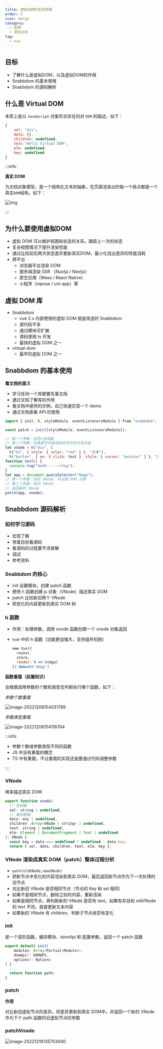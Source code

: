 ```yaml
---
title: 虚拟DOM的实现原理
order: 3
icon: merge
category:
  - 前端
  - 源码分析
tag:
  - vue	
---
```


## 目标

* 了解什么是虚拟DOM，以及虚拟DOM的作用
* Snabbdom 的基本使用
* Snabbdom 的源码解析

## 什么是 Virtual DOM

本质上是以 `JavaScript` 对象形式存在的对 `DOM` 的描述，如下：

```js
{
	sel: "div"，
	data: {},
	children: undefined,
	text:"Hello Virtual DOM",
	elm: undefined,
	key: undefined
}
```

:::info

**真实 DOM**

为文档对象模型，是一个结构化文本的抽象，在页面渲染出的每一个结点都是一个真实`DOM`结构，如下：

![img](https://camo.githubusercontent.com/02f62eb8d436564e96046444e697147b772e6569ae8569cb3143efb434e6bd20/68747470733a2f2f7374617469632e7675652d6a732e636f6d2f66633762613864302d643330322d313165622d383566362d3666616337376330633962332e706e67)

:::

## 为什么要使用虚拟DOM

* 虚拟 DOM 可以维护视图和状态的关系，跟踪上一次的状态
* 复杂视图情况下提升渲染性能
* 通过比较前后两次状态差异更新真实DOM，最小化找出差异的性能消耗
* 跨平台
  * 浏览器平台渲染 DOM
  * 服务端渲染 SSR （Nuxtjs / Nextjs）
  * 原生应用（Weex / React Native）
  * 小程序（mpvue / uni-app）等

## 虚拟 DOM 库

* Snabbdom
  * vue 2.x 内部使用的虚拟 DOM 就是改造的 Snabbdom
  * 源代码不多
  * 通过模块可扩展
  * 源码使用 ts 开发
  * 最快的虚拟 DOM 之一
* virtual-dom
  * 最早的虚拟 DOM 之一

## Snabbdom 的基本使用

**看文档的意义**

* 学习任何一个库都要先看文档
* 通过文档了解库的作用
* 看文档中提供的示例，自己快速实现一个 demo
* 通过文档查看 API 的使用

```js
import { init, h, styleModule, eventListenersModule } from "snabbdom";

const patch = init([styleModule, eventListenersModule]);

// 第一个参数：标签+选择器
// 第二个参数：如果是字符串就是标签中的文本内容
let vnode = h("div", [
  h("h1", { style: { color: "red" } }, "文本"),
  h("button", { on: { click: test }, style: { cursor: "pointer" } }, "按钮")]);
function test() {
  console.log("GodX------>log");
}
let app = document.querySelector("#app");
// 第一个参数：旧的 VNode，可以是 DOM 元素
// 第二个参数：新的 VNode
// 返回新的 VNode
patch(app, vnode);

```

## Snabbdom 源码解析

### 如何学习源码

* 宏观了解
* 带着目标看源码
* 看源码的过程要不求甚解
* 调试
* 参考资料

### Snabbdom 的核心

* init 设置模块，创建 patch 函数
* 使用 h 函数创建 js 对象（VNode）描述真实 DOM
* patch 比较新旧两个 VNode
* 把变化的内容更新到真实 DOM 树

### h 函数

* 作用：处理参数，调用 vnode 函数创建一个 vnode 对象返回

* vue 中的 h 函数（功能更加强大，支持组件机制）
  ```js
  new Vue({
    router,
    store,
    render: h => h(App)
  }).$mount('#app')
  ```

**函数重载（前置知识）**

会根据调用参数的个数和类型去判断执行哪个函数，如下：

*参数个数重载*

![image-20221208154031789](https://raw.githubusercontent.com/GodX-18/picBed/main/image-20221208154031789.png)

*参数类型重载*

![image-20221208154116764](https://raw.githubusercontent.com/GodX-18/picBed/main/image-20221208154116764.png)

:::info

* 参数个数或参数类型不同的函数
* JS  中没有重载的概念
* TS 中有重载，不过重载的实现还是要通过代码调整参数

:::

### VNode

用来描述真实 DOM

```js
export function vnode(
  // 选择器
  sel: string | undefined,
  // 模块数据
  data: any | undefined,
  children: Array<VNode | string> | undefined,
  text: string | undefined,
  elm: Element | DocumentFragment | Text | undefined
): VNode {
  const key = data === undefined ? undefined : data.key;
  return { sel, data, children, text, elm, key };
```

### VNode 渲染成真实 DOM（patch）整体过程分析

* `path(oldVNode,newVNode)`
* 把新节点中变化的内容渲染到真实 DOM，最后返回新节点作为下一次处理的旧节点
* 对比新旧 VNode 是否相同节点（节点的 Key 和 sel 相同）
* 如果不是相同节点，删除之前的内容，重新渲染
* 如果是相同节点，再判断新的 VNode 是否有 text，如果有并且和 oldVNode 的 text 不同，直接更新文本内容
* 如果新的 VNode 有 children，判断子节点收否有变化

### init

是一个高阶函数，缓存模块、domApi 和 配置参数，返回一个 patch 函数

```js
export default init(
    modules: Array<Partial<Module>>,
  	domApi?: DOMAPI,
  	options?: Options
) {
  ...
  return function path;
}
```

### patch

**作用**

对比新旧虚拟节点的差异，将差异更新到真实 DOM中，并返回一个新的 VNode 作为下个 path 函数的旧虚拟节点的参数

### patchVnode

![image-20221216135703040](https://raw.githubusercontent.com/GodX-18/picBed/main/image-20221216135703040.png)
